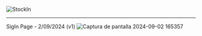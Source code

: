 ![StockIn](https://github.com/user-attachments/assets/4ad4f6a2-b208-43da-8bf8-4eae30aa90eb)


---

SigIn Page - 2/09/2024 (v1)
![Captura de pantalla 2024-09-02 165357](https://github.com/user-attachments/assets/5b760ba5-48d9-4c8e-9e8a-819d2f7de81c)
